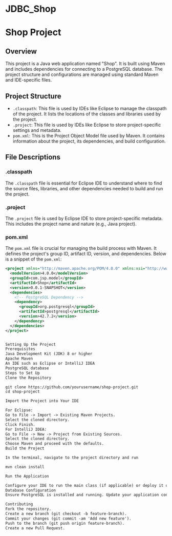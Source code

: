 # JDBC_Shop

# Shop Project

## Overview
This project is a Java web application named "Shop". It is built using Maven and includes dependencies for connecting to a PostgreSQL database. The project structure and configurations are managed using standard Maven and IDE-specific files.

## Project Structure
- `.classpath`: This file is used by IDEs like Eclipse to manage the classpath of the project. It lists the locations of the classes and libraries used by the project.
- `.project`: This file is used by IDEs like Eclipse to store project-specific settings and metadata.
- `pom.xml`: This is the Project Object Model file used by Maven. It contains information about the project, its dependencies, and build configuration.

## File Descriptions

### .classpath
The `.classpath` file is essential for Eclipse IDE to understand where to find the source files, libraries, and other dependencies needed to build and run the project.

### .project
The `.project` file is used by Eclipse IDE to store project-specific metadata. This includes the project name and nature (e.g., Java project).

### pom.xml
The `pom.xml` file is crucial for managing the build process with Maven. It defines the project's group ID, artifact ID, version, and dependencies. Below is a snippet of the `pom.xml`:

```xml
<project xmlns="http://maven.apache.org/POM/4.0.0" xmlns:xsi="http://www.w3.org/2001/XMLSchema-instance" xsi:schemaLocation="http://maven.apache.org/POM/4.0.0 https://maven.apache.org/xsd/maven-4.0.0.xsd">
  <modelVersion>4.0.0</modelVersion>
  <groupId>com.jsp.model</groupId>
  <artifactId>Shop</artifactId>
  <version>0.0.1-SNAPSHOT</version>
  <dependencies>
    <!-- PostgreSQL Dependency -->
    <dependency>
      <groupId>org.postgresql</groupId>
      <artifactId>postgresql</artifactId>
      <version>42.7.2</version>
    </dependency>
  </dependencies>
</project>


Setting Up the Project
Prerequisites
Java Development Kit (JDK) 8 or higher
Apache Maven
An IDE such as Eclipse or IntelliJ IDEA
PostgreSQL database
Steps to Set Up
Clone the Repository

git clone https://github.com/yourusername/shop-project.git
cd shop-project

Import the Project into Your IDE

For Eclipse:
Go to File -> Import -> Existing Maven Projects.
Select the cloned directory.
Click Finish.
For IntelliJ IDEA:
Go to File -> New -> Project from Existing Sources.
Select the cloned directory.
Choose Maven and proceed with the defaults.
Build the Project

In the terminal, navigate to the project directory and run

mvn clean install

Run the Application

Configure your IDE to run the main class (if applicable) or deploy it on a server.
Database Configuration
Ensure PostgreSQL is installed and running. Update your application configuration files with the correct database URL, username, and password.

Contributing
Fork the repository.
Create a new branch (git checkout -b feature-branch).
Commit your changes (git commit -am 'Add new feature').
Push to the branch (git push origin feature-branch).
Create a new Pull Request.
